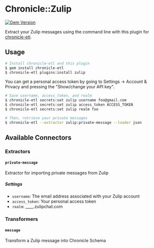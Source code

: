 # Chronicle::Zulip
[![Gem Version](https://badge.fury.io/rb/chronicle-zulip.svg)](https://badge.fury.io/rb/chronicle-zulip)

Extract your Zulip messages using the command line with this plugin for [chronicle-etl](https://github.com/chronicle-app/chronicle-etl).

## Usage

```sh
# Install chronicle-etl and this plugin
$ gem install chronicle-etl
$ chronicle-etl plugins:install zulip
```

You can get a personal access token by going to Settings -> Account & Privacy and pressing the "Show/change your API key".

```sh
# Save username, access_token, and realm
$ chronicle-etl secrets:set zulip username foo@gmail.com
$ chronicle-etl secrets:set zulip access_token ACCESS_TOKEN
$ chronicle-etl secrets:set zulip realm foo

# Then, retrieve your private messages
$ chronicle-etl --extractor zulip:private-message --loader json
```

## Available Connectors
### Extractors

#### `private-message`

Extractor for importing private messages from Zulip

##### Settings

- `username`: The email address associated with your Zulip account
- `access_token`: Your personal access token
- `realm`: ____.zulipchat.com

### Transformers

#### `message`

Transform a Zulip message into Chronicle Schema